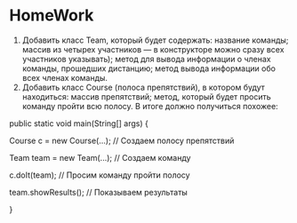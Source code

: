 # HomeWork
1. Добавить класс Team, который будет содержать:
название команды;
массив из четырех участников — в конструкторе можно сразу всех участников указывать);
метод для вывода информации о членах команды, прошедших дистанцию;
метод вывода информации обо всех членах команды.
2. Добавить класс Course (полоса препятствий), в котором будут находиться:
массив препятствий;
метод, который будет просить команду пройти всю полосу.
В итоге должно получиться похожее:

public static void main(String[] args) {

Course c = new Course(...); // Создаем полосу препятствий

Team team = new Team(...); // Создаем команду

c.doIt(team); // Просим команду пройти полосу

team.showResults(); // Показываем результаты

}
